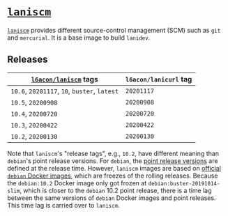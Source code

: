 # [`laniscm`][1]

[`laniscm`][1] provides different source-control management (SCM) such
as `git` and `mercurial`.
It is a base image to build `lanidev`.

## Releases

[`l6acon/laniscm`][1] tags | `l6acon/lanicurl` tag
--- | ---
`10.6`, `20201117`, `10`, `buster`, `latest` | `20201117`
`10.5`, `20200908`                           | `20200908`
`10.4`, `20200720`                           | `20200720`
`10.3`, `20200422`                           | `20200422`
`10.2`, `20200130`                           | `20200130`

Note that `laniscm`'s "release tags", e.g., `10.2`, have different
meaning than `debian`'s point release versions.
For `debian`, the
[point release versions](https://wiki.debian.org/DebianReleases/PointReleases)
are defined at the release time.
However, `laniscm` images are based on
[official `debian` Docker images](https://hub.docker.com/_/debian),
which are freezes of the rolling releases.
Because the `debian:10.2` Docker image only got frozen at
`debian:buster-20191014-slim`, which is closer to the `debian` 10.2
point release, there is a time lag between the same versions of
`debian` Docker images and point releases.
This time lag is carried over to `laniscm`.

[1]: https://hub.docker.com/repository/docker/l6acon/laniscm
